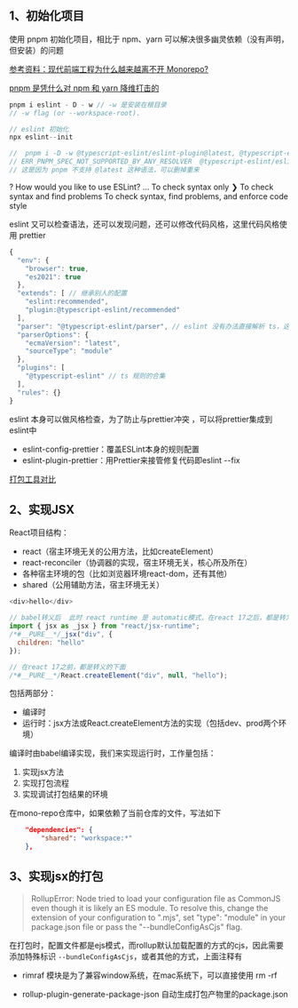 ## 1、初始化项目

使用 pnpm 初始化项目，相比于 npm、yarn 可以解决很多幽灵依赖（没有声明，但安装）的问题

[参考资料：现代前端工程为什么越来越离不开 Monorepo?](https://juejin.cn/post/6944877410827370504)

[pnpm 是凭什么对 npm 和 yarn 降维打击的](https://juejin.cn/post/7127295203177676837)

```js
pnpm i eslint - D - w // -w 是安装在根目录
// -w flag (or --workspace-root).

// eslint 初始化
npx eslint--init

//  pnpm i -D -w @typescript-eslint/eslint-plugin@latest, @typescript-eslint/parser@latest
// ERR_PNPM_SPEC_NOT_SUPPORTED_BY_ANY_RESOLVER  @typescript-eslint/eslint-plugin@latest, isn't supported by any available resolver.
// 这是因为 pnpm 不支持 @latest 这种语法，可以删掉重来
```

? How would you like to use ESLint? … 
  To check syntax only
❯ To check syntax and find problems
  To check syntax, find problems, and enforce code style

eslint 又可以检查语法，还可以发现问题，还可以修改代码风格，这里代码风格使用 prettier

```js
{
  "env": {
    "browser": true,
    "es2021": true
  },
  "extends": [ // 继承别人的配置
    "eslint:recommended",
    "plugin:@typescript-eslint/recommended"
  ],
  "parser": "@typescript-eslint/parser", // eslint 没有办法直接解析 ts，这里需要先用ts parser解析
  "parserOptions": {
    "ecmaVersion": "latest",
    "sourceType": "module"
  },
  "plugins": [
    "@typescript-eslint" // ts 规则的合集
  ],
  "rules": {}
}
```

eslint 本身可以做风格检查，为了防止与prettier冲突 ，可以将prettier集成到eslint中

* eslint-config-prettier：覆盖ESLint本身的规则配置
* eslint-plugin-prettier：用Prettier来接管修复代码即eslint --fix

[打包工具对比](https://bundlers.tooling.report/)

## 2、实现JSX

React项目结构：

* react（宿主环境无关的公用方法，比如createElement）
* react-reconciler（协调器的实现，宿主环境无关，核心所及所在）
* 各种宿主环境的包（比如浏览器环境react-dom，还有其他）
* shared（公用辅助方法，宿主环境无关）


```js
<div>hello</div>

// babel转义后  此时 react runtime 是 automatic模式，在react 17之后，都是转为 jsx，如下
import { jsx as _jsx } from "react/jsx-runtime";
/*#__PURE__*/_jsx("div", {
  children: "hello"
});

// 在react 17之前，都是转义的下面
/*#__PURE__*/React.createElement("div", null, "hello");
```

包括两部分：
- 编译时
- 运行时：jsx方法或React.createElement方法的实现（包括dev、prod两个环境）

编译时由babel编译实现，我们来实现运行时，工作量包括：

1. 实现jsx方法
2. 实现打包流程
3. 实现调试打包结果的环境


在mono-repo仓库中，如果依赖了当前仓库的文件，写法如下
```json
	"dependencies": {
		"shared": "workspace:*"
	},
```

## 3、实现jsx的打包

 >RollupError: Node tried to load your configuration file as CommonJS even though it is likely an ES module. To resolve this, change the extension of your configuration to ".mjs", set "type": "module" in your package.json file or pass the "--bundleConfigAsCjs" flag.

在打包时，配置文件都是ejs模式，而rollup默认加载配置的方式的cjs，因此需要添加特殊标识 `--bundleConfigAsCjs`，或者其他的方式，上面注释有


- rimraf 模块是为了兼容window系统，在mac系统下，可以直接使用 rm -rf


- rollup-plugin-generate-package-json 自动生成打包产物里的package.json